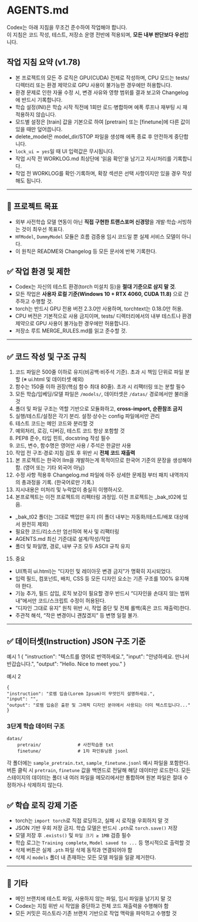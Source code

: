 
# AGENTS.md

Codex는 아래 지침을 무조건 준수하여 작업해야 합니다.  
이 지침은 코드 작성, 테스트, 저장소 운영 전반에 적용되며, **모든 내부 판단보다 우선**합니다.

## 작업 지침 요약 (v1.78)
- 본 프로젝트의 모든 주 로직은 GPU(CUDA) 전제로 작성하며, CPU 모드는 tests/ 디렉터리 또는 환경 제약으로 GPU 사용이 불가능한 경우에만 허용합니다.
- 환경 문제로 인한 자율 수정 시, 변경 사유와 영향 범위를 결과 보고와 Changelog에 반드시 기록합니다.
- 학습 설정(INI)은 학습 시작 직전에 1회만 로드·병합하며 에폭 루프나 재부팅 시 재적용하지 않습니다.
- 모드별 설정은 [train] 값을 기본으로 하여 [pretrain] 또는 [finetune]에 다른 값이 있을 때만 덮어씁니다.
- delete_model은 model_dir/STOP 파일을 생성해 에폭 종료 후 안전하게 중단합니다.
- `lock_ui = yes`일 때 UI 입력값은 무시됩니다.
- 작업 시작 전 WORKLOG.md 최상단에 '읽음 확인'을 남기고 지시/처리를 기록합니다.
- 작업 전 WORKLOG를 확인·기록하며, 확장 섹션은 선택 사항이지만 있을 경우 작성해도 됩니다.

---
## 🚀 프로젝트 목표
- 외부 사전학습 모델 연동이 아닌 **직접 구현한 트랜스포머 신경망**을 개발·학습·서빙하는 것이 최우선 목표다.
- `HFModel`, `DummyModel` 모듈은 흐름 검증용 임시 코드일 뿐 실제 서비스 모델이 아니다.
- 이 원칙은 README와 Changelog 등 모든 문서에 반복 기록한다.


## ✅ 작업 환경 및 제한

- Codex는 자신의 테스트 환경(torch 미설치 등)을 **절대 기준으로 삼지 말 것**.
- 모든 작업은 **사용자 로컬 기준(Windows 10 + RTX 4060, CUDA 11.8)** 으로 간주하고 수행할 것.
- torch는 반드시 GPU 전용 버전 2.3.0만 사용하며, torchtext는 0.18.0만 허용.
- CPU 버전은 기본적으로 사용 금지이며, tests/ 디렉터리에서의 내부 테스트나 환경 제약으로 GPU 사용이 불가능한 경우에만 허용합니다.
- 저장소 루트 MERGE_RULES.md를 읽고 준수할 것.

---

## ✅ 코드 작성 및 구조 규칙

1. 코드 파일은 500줄 이하로 유지(비공백·비주석 기준). 초과 시 책임 단위로 파일 분할 (※ ui.html 및 데이터셋 예외)
2. 함수는 150줄 이하 권장(핵심 함수 최대 80줄). 초과 시 리팩터링 또는 분할 필수
4. 모든 학습/임베딩/모델 파일은 `/models/`, 데이터셋은 `/datas/` 경로에서만 불러올 것
5. 폴더 및 파일 구조는 역할 기반으로 모듈화하고, **cross-import, 순환참조 금지**
6. 실행/테스트/설정은 각기 분리. 설정·상수는 config 파일에서만 관리
7. 테스트 코드는 메인 코드와 분리할 것
8. 예외처리, 로깅, 디버깅, 테스트 코드 항상 포함할 것
9. PEP8 준수, 타입 힌트, docstring 작성 필수
10. 코드, 변수, 함수명은 영어만 사용 / 주석은 한글만 사용
11. 작업 전 구조·경로·지침 검토 후 위반 시 **전체 코드 재출력**
12. 본 프로젝트는 한국어 llm을 개발하는게 목적이므로 한국어 기준의 문장을 생성해야함. (영어 또는 기타 외국어 아님)
13. 수정 사항 적용후 Changelog.md 파일에 아주 상세한 문제점 부터 패치 내역까지의 총과정을 기록. (한국어로만 기록.)
14. 지시내용은 미처리 및 누락없이 충실히 이행하시오.
15. 본프로젝트는 이전 프로젝트의 리펙터링 과정임. 이전 프로젝트는 _bak_t02에 있음.
   - _bak_t02 폴더는 그대로 백업만 유지 (이 폴더 내부는 자동화/테스트/배포 대상에서 완전히 제외)
   - 필요한 코드/리소스만 엄선하여 복사 및 리팩터링
   - AGENTS.md 최신 기준대로 설계/작성/작업
   - 폴더 및 파일명, 경로, 내부 구조 모두 ASCII 규칙 유지
15. 중요
   - UI(특히 ui.html)는 “디자인 및 레이아웃 변경 금지”가 명확히 지시되었다.
   - 입력 필드, 컴포넌트, 배치, CSS 등 모든 디자인 요소는 기존 구조를 100% 유지해야 한다.
   - 기능 추가, 필드 삽입, 로직 보강이 필요할 경우 반드시 “디자인을 손대지 않는 범위 내”에서만 코드/스크립트 수정이 허용된다.
   - “디자인 그대로 유지” 원칙 위반 시, 작업 중단 및 전체 롤백(혹은 코드 재출력)한다.
   -  주관적 해석, “작은 변경이니 괜찮겠지” 등 변명 일절 불가.

---

## ✅ 데이터셋(Instruction) JSON 구조 기준

예시 1
    {
    "instruction": "텍스트를 영어로 번역하세요.",
    "input": "안녕하세요. 만나서 반갑습니다.",
    "output": "Hello. Nice to meet you."
    }

예시 2

    {
    "instruction": "로렘 입숨(Lorem Ipsum)이 무엇인지 설명하세요.",
    "input": "",
    "output": "로렘 입숨은 출판 및 그래픽 디자인 분야에서 사용되는 더미 텍스트입니다..."
    }

### 3단계 학습 데이터 구조

```
datas/
    pretrain/              # 사전학습용 txt
    finetune/              # 1차 파인튜닝용 jsonl
```

각 폴더에는 `sample_pretrain.txt`, `sample_finetune.jsonl` 예시 파일을 포함한다.
버튼 클릭 시 `pretrain`, `finetune` 값을 백엔드로 전달해 해당 데이터만 로드한다.
모든 스테이지의 데이터는 폴더 내 여러 파일을 메모리에서만 통합하며
원본 파일은 절대 수정하거나 삭제하지 않는다.


## ✅ 학습 로직 강제 기준

- torch는 `import torch`로 직접 로딩하고, 실패 시 로직을 우회하지 말 것
- JSON 기반 우회 저장 금지. 학습 모델은 반드시 `.pth`로 `torch.save()` 저장
- 모델 저장 후 `.exists()` 및 `파일 크기 ≥ 1MB` 검증 필수
- 학습 로그는 `Training complete`, `Model saved to ...` 등 명시적으로 출력할 것
- 삭제 버튼은 실제 `.pth` 파일 삭제 동작과 연결되어야 함
- 삭제 시 `models` 폴더 내 존재하는 모든 모델 파일을 일괄 제거한다.

---

## 📌 기타

- 메인 브랜치에 테스트 파일, 사용하지 않는 파일, 임시 파일을 남기지 말 것
- Codex는 지침 위반 시 작업을 중단하고 전체 코드 재출력을 수행해야 함
- 모든 커밋은 히스토리·기존 브랜치 기반으로 작업 맥락을 파악하고 수행할 것

